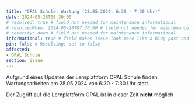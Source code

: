 ```yaml
---
title: "OPAL Schule: Wartung (28.05.2024, 6:30 - 7:30 Uhr)"
date: 2024-05-28T06:30:00
# resolved: true # field not needed for maintenance informational
# resolvedWhen: 2024-05-28T07:30:00 # field not needed for maintenance informational
# severity: down # field not needed for maintenance informational
informational: true # field makes issue look more like a blog post and removes any references to downtime length
pin: false # Resolving: set to false
affected:
- OPAL Schule
section: issue
---
```


Aufgrund eines Updates der Lernplattform OPAL Schule finden Wartungsarbeiten am 28.05.2024 von 6:30 - 7:30 Uhr statt.

Der Zugriff auf die Lernplattform OPAL ist in dieser Zeit **nicht** möglich
